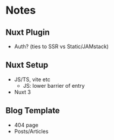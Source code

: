 # Notes

## Nuxt Plugin

- Auth? (ties to SSR vs Static/JAMstack)

## Nuxt Setup

- JS/TS, vite etc
  - JS: lower barrier of entry
- Nuxt 3

## Blog Template

- 404 page
- Posts/Articles
